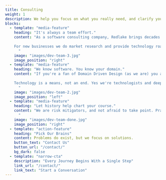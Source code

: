 ```yaml
---
title: Consulting
weight: 1
description: We help you focus on what you really need, and clarify your vision, so you can reach your goals.
blocks:
  - template: "media-feature"
    heading: "It's always a team effort."
    content: "As a software consulting company, Redlake brings decades of expertise to bear. You might say we're tech-knowledge-y. You know you're stuff, and we know ours. Meeting in the middle is where the magic happens.<br>
    
    For new businesses we do market research and provide technology roadmaps so you can make informed decisions. If you're an esatablished business, looking ahead and trying to keep up with a changing world, we evaluate where you are now and figure out how to get you there from here. Just keeping up isn't enough for us though. We want to put you ahead of the curve so you're leading the pack.
      "
    image: "images/dev-team-3.jpg"
    image_position: "right"
  - template: "media-feature"
    heading: "We know software. You know your domain."
    content: "If you're a fan of Domain Driven Design (as we are) you already know that good DSLs match the domain vocabulary. This leaves less room for misiniterpretation and allows stakeholders and developers to speak the same language. Solving problems with teams requires communication. We aim to make it as effective as possible.<br>
    
    Technology is a means, not an end. Yes we're technologists and deep thinkers, but we're also pragmatic and have deep experience across many industries. We don't throw technology at a problem and hope for the best. We work to understand the ultimate goal and match the solution to that need, keeping things as simple as possible.
      "
    image: "images/dev-team-2.jpg"
    image_position: "left"
  - template: "media-feature"
    heading: "Let history help chart your course."
    content: "We are risk mitigators, and not afraid to take point. Pragmatic, bleeding-edge luddites who don't choose technologies based on trends and fashion, but results. Just because something is new or popular doesn't mean its good. We won't just tell you what you want to hear (eat your vegetables). It's not about running as hard as you can, but winning the race.
      "
    image: "images/dev-team-done.jpg"
    image_position: "right"
  - template: "action-feature"
    heading: "Pick Our Brains"
    content: Problems do exist, but we focus on solutions.
    button_text: "Contact Us"
    button_url: "/contact/"
    bg_dark: false
  - template: "narrow-cta"
    description: "Every Journey Begins With a Single Step"
    link_url: "/contact/"
    link_text: "Start a Conversation"
---
```

